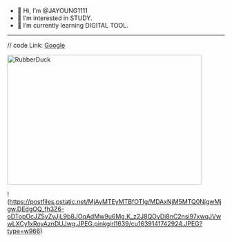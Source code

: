 - 👋 Hi, I’m @JAYOUNG1111
- 👀 I’m interested in STUDY.
- 🌱 I’m currently learning DIGITAL TOOL.
<hr/>


// code
Link: [Google][googlelink]

[googlelink]: https://google.com "Go google"

<img src="https://postfiles.pstatic.net/MjAyMjAzMTBfMTA4/MDAxNjQ2OTIzMjQ0Mjc4.mT7qTXmZFqn6tgWZFiCJipmENdq7gSXmg2Fxb346zAwg.23rXwBwNhnkEQGo1qo2kLfUSI_eic-51eMdMLrewFkQg.JPEG.pinkgirl1639/cu1646576123938.JPEG?type=w966" width="450px" height="300px" title="px(픽셀) 크기 설정" alt="RubberDuck"></img><br/>

!(https://postfiles.pstatic.net/MjAyMTEyMTBfOTIg/MDAxNjM5MTQ0NjgwMjgw.DEdgOQ_fh3Z6-oDTopOcJZ5yZvJjL9b8JOqAdMw9u6Mg.K_z2J8QOvDi8nC2nsi97xwqJVwwLXCy1xRoyAznDUJwg.JPEG.pinkgirl1639/cu1639141742924.JPEG?type=w966)
